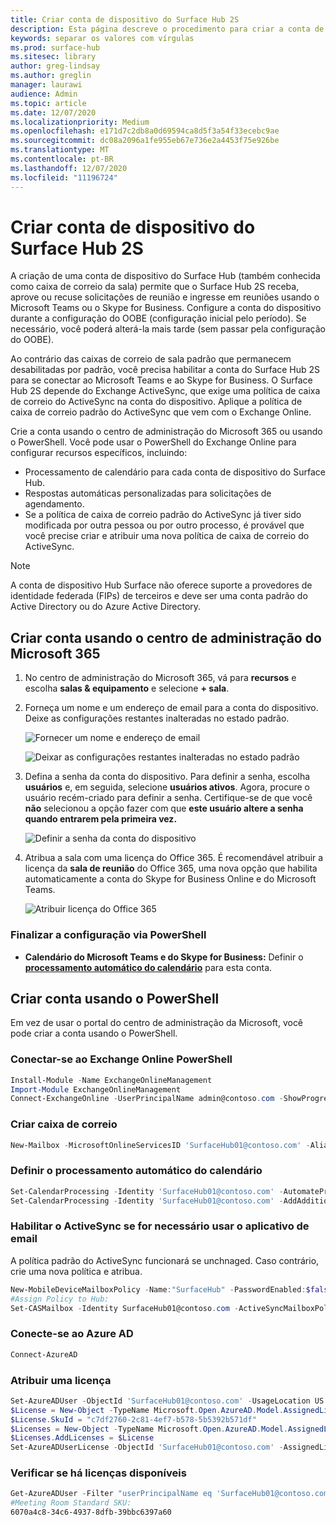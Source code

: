 ```yaml
---
title: Criar conta de dispositivo do Surface Hub 2S
description: Esta página descreve o procedimento para criar a conta de dispositivo do Surface Hub 2S.
keywords: separar os valores com vírgulas
ms.prod: surface-hub
ms.sitesec: library
author: greg-lindsay
ms.author: greglin
manager: laurawi
audience: Admin
ms.topic: article
ms.date: 12/07/2020
ms.localizationpriority: Medium
ms.openlocfilehash: e171d7c2db8a0d69594ca8d5f3a54f33ecebc9ae
ms.sourcegitcommit: dc08a2096a1fe955eb67e736e2a4453f75e926be
ms.translationtype: MT
ms.contentlocale: pt-BR
ms.lasthandoff: 12/07/2020
ms.locfileid: "11196724"
---
```

# Criar conta de dispositivo do Surface Hub 2S

A criação de uma conta de dispositivo do Surface Hub (também conhecida como caixa de correio da sala) permite que o Surface Hub 2S receba, aprove ou recuse solicitações de reunião e ingresse em reuniões usando o Microsoft Teams ou o Skype for Business. Configure a conta do dispositivo durante a configuração do OOBE (configuração inicial pelo período). Se necessário, você poderá alterá-la mais tarde (sem passar pela configuração do OOBE).

Ao contrário das caixas de correio de sala padrão que permanecem desabilitadas por padrão, você precisa habilitar a conta do Surface Hub 2S para se conectar ao Microsoft Teams e ao Skype for Business. O Surface Hub 2S depende do Exchange ActiveSync, que exige uma política de caixa de correio do ActiveSync na conta do dispositivo. Aplique a política de caixa de correio padrão do ActiveSync que vem com o Exchange Online.

Crie a conta usando o centro de administração do Microsoft 365 ou usando o PowerShell. Você pode usar o PowerShell do Exchange Online para configurar recursos específicos, incluindo:

- Processamento de calendário para cada conta de dispositivo do Surface Hub.
- Respostas automáticas personalizadas para solicitações de agendamento.
- Se a política de caixa de correio padrão do ActiveSync já tiver sido modificada por outra pessoa ou por outro processo, é provável que você precise criar e atribuir uma nova política de caixa de correio do ActiveSync.

> [!NOTE]  
> A conta de dispositivo Hub Surface não oferece suporte a provedores de identidade federada (FIPs) de terceiros e deve ser uma conta padrão do Active Directory ou do Azure Active Directory.

## Criar conta usando o centro de administração do Microsoft 365

1. No centro de administração do Microsoft 365, vá para **recursos** e escolha **salas & equipamento** e selecione **+ sala**.

2. Forneça um nome e um endereço de email para a conta do dispositivo. Deixe as configurações restantes inalteradas no estado padrão.

   ![Fornecer um nome e endereço de email](images/sh2-account2.png)

   ![Deixar as configurações restantes inalteradas no estado padrão](images/sh2-account3.png)

3. Defina a senha da conta do dispositivo. Para definir a senha, escolha **usuários** e, em seguida, selecione **usuários ativos**. Agora, procure o usuário recém-criado para definir a senha. Certifique-se de que você **não** selecionou a opção fazer com que **este usuário altere a senha quando entrarem pela primeira vez.**

   ![Definir a senha da conta do dispositivo](images/sh2-account4.png)

4. Atribua a sala com uma licença do Office 365. É recomendável atribuir a licença da **sala de reunião** do Office 365, uma nova opção que habilita automaticamente a conta do Skype for Business Online e do Microsoft Teams.

   ![Atribuir licença do Office 365](images/sh2-account5.png)

### Finalizar a configuração via PowerShell

- **Calendário do Microsoft Teams e do Skype for Business:** Definir o [**processamento automático do calendário**](https://docs.microsoft.com/surface-hub/surface-hub-2s-account?source=docs#set-calendar-auto-processing) para esta conta.

## Criar conta usando o PowerShell

Em vez de usar o portal do centro de administração da Microsoft, você pode criar a conta usando o PowerShell.

### Conectar-se ao Exchange Online PowerShell

```powershell
Install-Module -Name ExchangeOnlineManagement
Import-Module ExchangeOnlineManagement
Connect-ExchangeOnline -UserPrincipalName admin@contoso.com -ShowProgress $true
```

### Criar caixa de correio

```powershell
New-Mailbox -MicrosoftOnlineServicesID 'SurfaceHub01@contoso.com' -Alias SurfaceHub01 -Name "Surface Hub 01" -Room -EnableRoomMailboxAccount $true -RoomMailboxPassword (ConvertTo-SecureString -String 'Pass@word1' -AsPlainText -Force)
```

### Definir o processamento automático do calendário

```powershell
Set-CalendarProcessing -Identity 'SurfaceHub01@contoso.com' -AutomateProcessing AutoAccept -AddOrganizerToSubject $false -AllowConflicts $false -DeleteComments $false -DeleteSubject $false -RemovePrivateProperty $false
Set-CalendarProcessing -Identity 'SurfaceHub01@contoso.com' -AddAdditionalResponse $true -AdditionalResponse "This is a Microsoft Surface Hub. Please make sure this meeting is a Microsoft Teams meeting!"
```

### Habilitar o ActiveSync se for necessário usar o aplicativo de email

 A política padrão do ActiveSync funcionará se unchnaged. Caso contrário, crie uma nova política e atribua.

```powershell
New-MobileDeviceMailboxPolicy -Name:"SurfaceHub" -PasswordEnabled:$false
#Assign Policy to Hub:
Set-CASMailbox -Identity SurfaceHub01@contoso.com -ActiveSyncMailboxPolicy "SurfaceHub"
```
### Conecte-se ao Azure AD

```powershell
Connect-AzureAD
```

### Atribuir uma licença

```powershell
Set-AzureADUser -ObjectId 'SurfaceHub01@contoso.com' -UsageLocation US
$License = New-Object -TypeName Microsoft.Open.AzureAD.Model.AssignedLicense 
$License.SkuId = "c7df2760-2c81-4ef7-b578-5b5392b571df" 
$Licenses = New-Object -TypeName Microsoft.Open.AzureAD.Model.AssignedLicenses 
$Licenses.AddLicenses = $License 
Set-AzureADUserLicense -ObjectId 'SurfaceHub01@contoso.com' -AssignedLicenses $Licenses
```

### Verificar se há licenças disponíveis

```powershell
Get-AzureADUser -Filter "userPrincipalName eq 'SurfaceHub01@contoso.com'" |fl *
#Meeting Room Standard SKU:
6070a4c8-34c6-4937-8dfb-39bbc6397a60
```